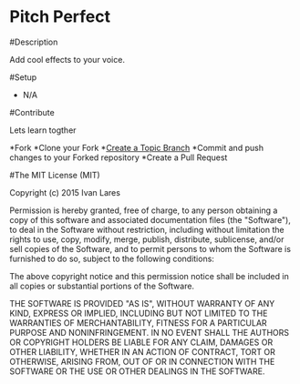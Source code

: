 Pitch Perfect
==============

#Description

Add cool effects to your voice.

#Setup

* N/A

#Contribute

Lets learn togther

*Fork 
*Clone your Fork 
*[Create a Topic Branch](https://git-scm.com/book/en/v2/Git-Branching-Branching-Workflows)
*Commit and push changes to your Forked repository
*Create a Pull Request

#The MIT License (MIT)

Copyright (c) 2015 Ivan Lares

Permission is hereby granted, free of charge, to any person obtaining a copy
of this software and associated documentation files (the "Software"), to deal
in the Software without restriction, including without limitation the rights
to use, copy, modify, merge, publish, distribute, sublicense, and/or sell
copies of the Software, and to permit persons to whom the Software is
furnished to do so, subject to the following conditions:

The above copyright notice and this permission notice shall be included in all
copies or substantial portions of the Software.

THE SOFTWARE IS PROVIDED "AS IS", WITHOUT WARRANTY OF ANY KIND, EXPRESS OR
IMPLIED, INCLUDING BUT NOT LIMITED TO THE WARRANTIES OF MERCHANTABILITY,
FITNESS FOR A PARTICULAR PURPOSE AND NONINFRINGEMENT. IN NO EVENT SHALL THE
AUTHORS OR COPYRIGHT HOLDERS BE LIABLE FOR ANY CLAIM, DAMAGES OR OTHER
LIABILITY, WHETHER IN AN ACTION OF CONTRACT, TORT OR OTHERWISE, ARISING FROM,
OUT OF OR IN CONNECTION WITH THE SOFTWARE OR THE USE OR OTHER DEALINGS IN THE
SOFTWARE.